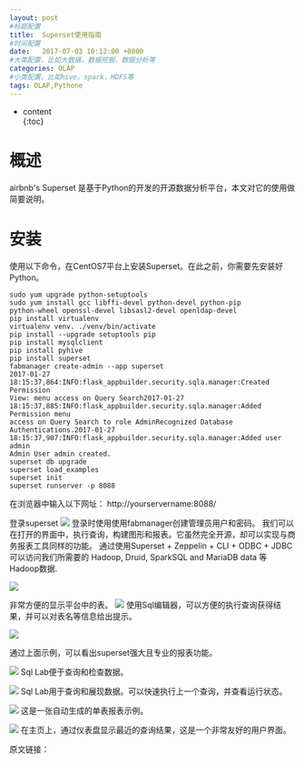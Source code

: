 ```yaml
---  
layout: post  
#标题配置  
title:  Superset使用指南  
#时间配置  
date:   2017-07-03 10:12:00 +0800  
#大类配置，比如大数据，数据挖掘，数据分析等  
categories: OLAP  
#小类配置，比如hive，spark，HDFS等  
tags: OLAP,Pythone  
---  
```

  
* content  
{:toc}  
  
# 概述
airbnb's Superset 是基于Python的开发的开源数据分析平台，本文对它的使用做简要说明。

# 安装

使用以下命令，在CentOS7平台上安装Superset。在此之前，你需要先安装好Python。
```
sudo yum upgrade python-setuptools
sudo yum install gcc libffi-devel python-devel python-pip
python-wheel openssl-devel libsasl2-devel openldap-devel
pip install virtualenv
virtualenv venv. ./venv/bin/activate
pip install --upgrade setuptools pip
pip install mysqlclient 
pip install pyhive
pip install superset
fabmanager create-admin --app superset
2017-01-27 18:15:37,864:INFO:flask_appbuilder.security.sqla.manager:Created Permission
View: menu access on Query Search2017-01-27
18:15:37,885:INFO:flask_appbuilder.security.sqla.manager:Added Permission menu
access on Query Search to role AdminRecognized Database Authentications.2017-01-27
18:15:37,907:INFO:flask_appbuilder.security.sqla.manager:Added user admin
Admin User admin created.
superset db upgrade
superset load_examples
superset init
superset runserver -p 8088
```

在浏览器中输入以下网址： http://yourservername:8088/ 

登录superset
![]({{site.url}}/styles/images/olap/superset/11855-superset-login.png)
登录时使用使用fabmanager创建管理员用户和密码。
我们可以在打开的界面中，执行查询，构建图形和报表。它虽然完全开源，却可以实现与商务报表工具同样的功能。
 通过使用Superset + Zeppelin + CLI + ODBC + JDBC 可以访问我们所需要的 Hadoop, Druid, SparkSQL and MariaDB data 等Hadoop数据.


![]({{site.url}}/styles/images/olap/superset/11856-superset-listtables.png)

非常方便的显示平台中的表。
![]({{site.url}}/styles/images/olap/superset/11858-superset-queryeditor.png)
使用Sql编辑器，可以方便的执行查询获得结果，并可以对表名等信息给出提示。



![]({{site.url}}/styles/images/olap/superset/11857-superset-fancyreport.png)

通过上面示例，可以看出superset强大且专业的报表功能。


![]({{site.url}}/styles/images/olap/superset/11859-superset-sqllab-results.png)
Sql Lab便于查询和检查数据。


![]({{site.url}}/styles/images/olap/superset/11860-superset-sqllab.png)
Sql Lab用于查询和展现数据。可以快速执行上一个查询，并查看运行状态。

![]({{site.url}}/styles/images/olap/superset/11861-superset-examplechart.png)
这是一张自动生成的单表报表示例。


![]({{site.url}}/styles/images/olap/superset/11862-superset1.png)
在主页上，通过仪表盘显示最近的查询结果，这是一个非常友好的用户界面。


原文链接：
[](https://community.hortonworks.com/articles/80412/working-with-airbnbs-superset.html)  




